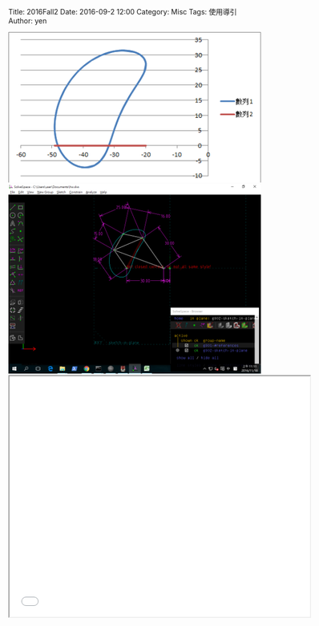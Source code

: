 Title: 2016Fall2
Date: 2016-09-2 12:00
Category: Misc
Tags: 使用導引
Author: yen



<!-- PELICAN_END_SUMMARY -->

<img src="./../data/12.png" width="800" />

<img src="./../data/121.png" width="800" />

<iframe src="file:///Y:/2016fallcadp_hw/data/test.html" width="600" height="480" ></iframe>